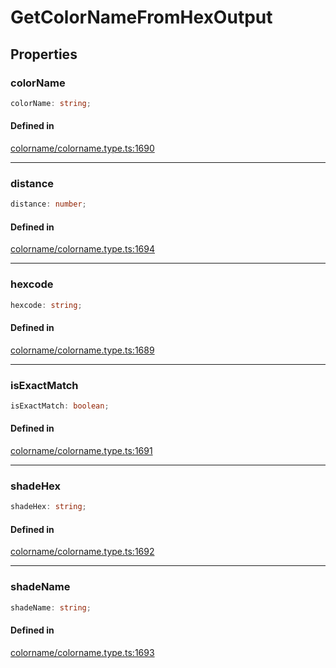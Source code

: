 # GetColorNameFromHexOutput

## Properties

### colorName

```ts
colorName: string;
```

#### Defined in

[colorname/colorname.type.ts:1690](https://github.com/Sillybit-io/colorhacks/blob/9a1a410a2ab3d0d5aa1082a1583a18ba63dd35e8/src/features/colorname/colorname.type.ts#L1690)

***

### distance

```ts
distance: number;
```

#### Defined in

[colorname/colorname.type.ts:1694](https://github.com/Sillybit-io/colorhacks/blob/9a1a410a2ab3d0d5aa1082a1583a18ba63dd35e8/src/features/colorname/colorname.type.ts#L1694)

***

### hexcode

```ts
hexcode: string;
```

#### Defined in

[colorname/colorname.type.ts:1689](https://github.com/Sillybit-io/colorhacks/blob/9a1a410a2ab3d0d5aa1082a1583a18ba63dd35e8/src/features/colorname/colorname.type.ts#L1689)

***

### isExactMatch

```ts
isExactMatch: boolean;
```

#### Defined in

[colorname/colorname.type.ts:1691](https://github.com/Sillybit-io/colorhacks/blob/9a1a410a2ab3d0d5aa1082a1583a18ba63dd35e8/src/features/colorname/colorname.type.ts#L1691)

***

### shadeHex

```ts
shadeHex: string;
```

#### Defined in

[colorname/colorname.type.ts:1692](https://github.com/Sillybit-io/colorhacks/blob/9a1a410a2ab3d0d5aa1082a1583a18ba63dd35e8/src/features/colorname/colorname.type.ts#L1692)

***

### shadeName

```ts
shadeName: string;
```

#### Defined in

[colorname/colorname.type.ts:1693](https://github.com/Sillybit-io/colorhacks/blob/9a1a410a2ab3d0d5aa1082a1583a18ba63dd35e8/src/features/colorname/colorname.type.ts#L1693)
